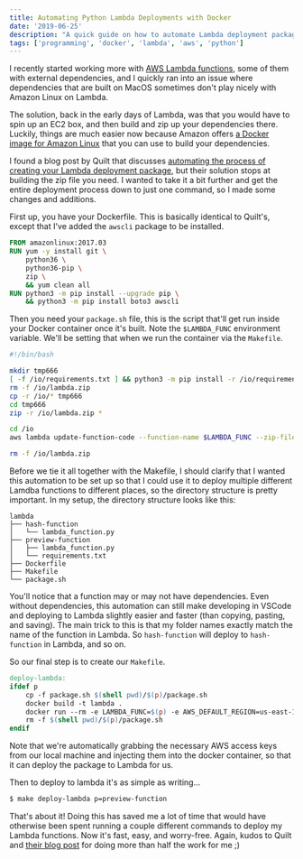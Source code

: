 ```yaml
---
title: Automating Python Lambda Deployments with Docker
date: '2019-06-25'
description: "A quick guide on how to automate Lambda deployment package creation using Docker."
tags: ['programming', 'docker', 'lambda', 'aws', 'python']
---
```


I recently started working more with [AWS Lambda functions](https://aws.amazon.com/lambda/), some of them with external dependencies, and I quickly ran into an issue where dependencies that are built on MacOS sometimes don't play nicely with Amazon Linux on Lambda.

The solution, back in the early days of Lambda, was that you would have to spin up an EC2 box, and then build and zip up your dependencies there. Luckily, things are much easier now because Amazon offers [a Docker image for Amazon Linux](https://hub.docker.com/_/amazonlinux/) that you can use to build your dependencies.

I found a blog post by Quilt that discusses [automating the process of creating your Lambda deployment package](https://blog.quiltdata.com/an-easier-way-to-build-lambda-deployment-packages-with-docker-instead-of-ec2-9050cd486ba8), but their solution stops at building the zip file you need. I wanted to take it a bit further and get the entire deployment process down to just one command, so I made some changes and additions.

First up, you have your Dockerfile. This is basically identical to Quilt's, except that I've added the `awscli` package to be installed.

```dockerfile
FROM amazonlinux:2017.03
RUN yum -y install git \
    python36 \
    python36-pip \
    zip \
    && yum clean all
RUN python3 -m pip install --upgrade pip \
    && python3 -m pip install boto3 awscli
```

Then you need your `package.sh` file, this is the script that'll get run inside your Docker container once it's built. Note the `$LAMBDA_FUNC` environment variable. We'll be setting that when we run the container via the `Makefile`.

```bash
#!/bin/bash

mkdir tmp666
[ -f /io/requirements.txt ] && python3 -m pip install -r /io/requirements.txt -t tmp666
rm -f /io/lambda.zip
cp -r /io/* tmp666
cd tmp666
zip -r /io/lambda.zip *

cd /io
aws lambda update-function-code --function-name $LAMBDA_FUNC --zip-file fileb://lambda.zip

rm -f /io/lambda.zip
```

Before we tie it all together with the Makefile, I should clarify that I wanted this automation to be set up so that I could use it to deploy multiple different Lamdba functions to different places, so the directory structure is pretty important. In my setup, the directory structure looks like this:

```
lambda
├── hash-function
│   └── lambda_function.py
├── preview-function
│   ├── lambda_function.py
│   └── requirements.txt
├── Dockerfile
├── Makefile
└── package.sh
```

You'll notice that a function may or may not have dependencies. Even without dependencies, this automation can still make developing in VSCode and deploying to Lambda slightly easier and faster (than copying, pasting, and saving). The main trick to this is that my folder names exactly match the name of the function in Lambda. So `hash-function` will deploy to `hash-function` in Lambda, and so on.

So our final step is to create our `Makefile`.

```makefile
deploy-lambda:
ifdef p
	cp -f package.sh $(shell pwd)/$(p)/package.sh
	docker build -t lambda .
	docker run --rm -e LAMBDA_FUNC=$(p) -e AWS_DEFAULT_REGION=us-east-1 -e AWS_ACCESS_KEY_ID=$(shell aws --profile default configure get aws_access_key_id) -e AWS_SECRET_ACCESS_KEY=$(shell aws --profile default configure get aws_secret_access_key) -v $(shell pwd)/$(p):/io -t lambda bash /io/package.sh
	rm -f $(shell pwd)/$(p)/package.sh
endif
```

Note that we're automatically grabbing the necessary AWS access keys from our local machine and injecting them into the docker container, so that it can deploy the package to Lambda for us.

Then to deploy to lambda it's as simple as writing...

 ```bash
 $ make deploy-lambda p=preview-function
 ```

That's about it! Doing this has saved me a lot of time that would have otherwise been spent running a couple different commands to deploy my Lambda functions. Now it's fast, easy, and worry-free. Again, kudos to Quilt and [their blog post](https://blog.quiltdata.com/an-easier-way-to-build-lambda-deployment-packages-with-docker-instead-of-ec2-9050cd486ba8) for doing more than half the work for me ;)